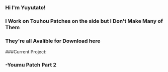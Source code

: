 ### Hi I'm Yuyutato!
### I Work on Touhou Patches on the side but I Don't Make Many of Them
### They're all Avalible for Download here
###Current Project:
### -Youmu Patch Part 2
